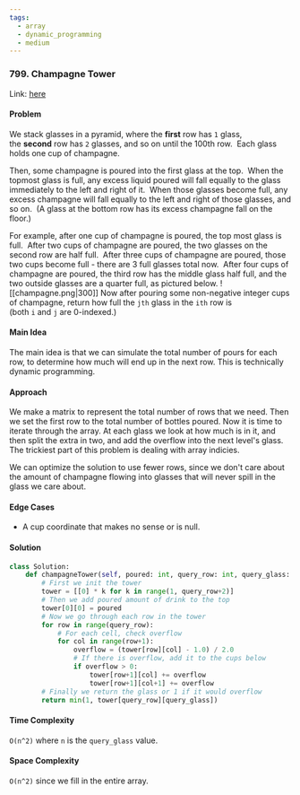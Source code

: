 ```yaml
---
tags:
  - array
  - dynamic_programming
  - medium
---
```

### 799. Champagne Tower

Link: [here](https://leetcode.com/problems/champagne-tower/description/)

#### Problem
We stack glasses in a pyramid, where the **first** row has `1` glass, the **second** row has `2` glasses, and so on until the 100th row.  Each glass holds one cup of champagne.

Then, some champagne is poured into the first glass at the top.  When the topmost glass is full, any excess liquid poured will fall equally to the glass immediately to the left and right of it.  When those glasses become full, any excess champagne will fall equally to the left and right of those glasses, and so on.  (A glass at the bottom row has its excess champagne fall on the floor.)

For example, after one cup of champagne is poured, the top most glass is full.  After two cups of champagne are poured, the two glasses on the second row are half full.  After three cups of champagne are poured, those two cups become full - there are 3 full glasses total now.  After four cups of champagne are poured, the third row has the middle glass half full, and the two outside glasses are a quarter full, as pictured below.
![[champagne.png|300]]
Now after pouring some non-negative integer cups of champagne, return how full the `jth` glass in the `ith` row is (both `i` and `j` are 0-indexed.)

#### Main Idea
The main idea is that we can simulate the total number of pours for each row, to determine how much will end up in the next row. This is technically dynamic programming.

#### Approach
We make a matrix to represent the total number of rows that we need. Then we set the first row to the total number of bottles poured. Now it is time to iterate through the array. At each glass we look at how much is in it, and then split the extra in two, and add the overflow into the next level's glass. 
The trickiest part of this problem is dealing with array indicies. 

We can optimize the solution to use fewer rows, since we don't care about the amount of champagne flowing into glasses that will never spill in the glass we care about. 

#### Edge Cases
- A cup coordinate that makes no sense or is null.

#### Solution
```python 
class Solution:
    def champagneTower(self, poured: int, query_row: int, query_glass: int) -> float:
        # First we init the tower
        tower = [[0] * k for k in range(1, query_row+2)]
        # Then we add poured amount of drink to the top
        tower[0][0] = poured
        # Now we go through each row in the tower
        for row in range(query_row):
            # For each cell, check overflow
            for col in range(row+1):
                overflow = (tower[row][col] - 1.0) / 2.0
                # If there is overflow, add it to the cups below
                if overflow > 0:
                    tower[row+1][col] += overflow
                    tower[row+1][col+1] += overflow
        # Finally we return the glass or 1 if it would overflow
        return min(1, tower[query_row][query_glass])
```

#### Time Complexity
`O(n^2)` where `n` is the `query_glass` value.

#### Space Complexity
`O(n^2)` since we fill in the entire array.

